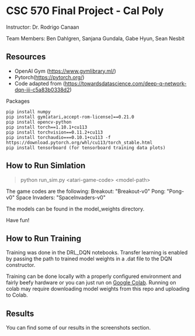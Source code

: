 # CSC 570 Final Project - Cal Poly
Instructor: Dr. Rodrigo Canaan

Team Members: Ben Dahlgren, Sanjana Gundala, Gabe Hyun, Sean Nesbit

## Resources
- OpenAI Gym (https://www.gymlibrary.ml/)
- Pytorch(https://pytorch.org/)
- Code adapted from (https://towardsdatascience.com/deep-q-network-dqn-iii-c5a83b0338d2)

Packages

    pip install numpy
    pip install gym[atari,accept-rom-license]==0.21.0
    pip install opencv-python
    pip install torch==1.10.1+cu113
    pip install torchvision==0.11.2+cu113
    pip install torchaudio===0.10.1+cu113 -f https://download.pytorch.org/whl/cu113/torch_stable.html
    pip install tensorboard (for tensorboard training data plots)

## How to Run Simlation

> python run_sim.py \<atari-game-code\> \<model-path\>

The game codes are the following:
    Breakout: "Breakout-v0"
    Pong: "Pong-v0"
    Space Invaders: "SpaceInvaders-v0"

The models can be found in the model_weights directory.

Have fun!

## How to Run Training
    
Training was done in the DRL_DQN notebooks. Transfer learning is enabled by passing the path to trained model weights in a .dat file to the DQN constructor.

Training can be done locally with a properly configured environment and fairly beefy hardware or you can just run on [Google Colab](https://colab.research.google.com/github/dahlgreb/570FinalProject/blob/master/training/DRL_DQN_pong_transfer.ipynb). Running on colab may require downloading model weights from this repo and uploading to Colab.

## Results

You can find some of our results in the screenshots section.
